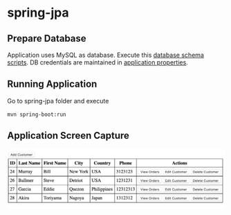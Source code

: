# spring-jpa

## Prepare Database
Application uses MySQL as database.  Execute this [database schema scripts](spring-jpa/src/main/resources/scripts/schema.sql).
DB credentials are maintained in [application properties](spring-jpa/src/main/resources/application.properties).

## Running Application
Go to spring-jpa folder and execute
```
mvn spring-boot:run
```
## Application Screen Capture
![application image](sample_application_image.png)
